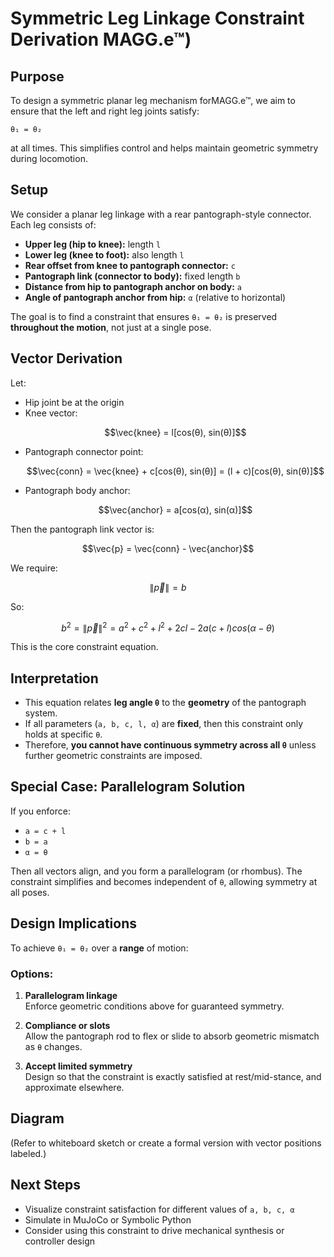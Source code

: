 # Symmetric Leg Linkage Constraint Derivation MAGG.e™)

## Purpose

To design a symmetric planar leg mechanism forMAGG.e™, we aim to ensure that the left and right leg joints satisfy:

```
θ₁ = θ₂
```

at all times. This simplifies control and helps maintain geometric symmetry during locomotion.

## Setup

We consider a planar leg linkage with a rear pantograph-style connector. Each leg consists of:

- **Upper leg (hip to knee):** length `l`
- **Lower leg (knee to foot):** also length `l`
- **Rear offset from knee to pantograph connector:** `c`
- **Pantograph link (connector to body):** fixed length `b`
- **Distance from hip to pantograph anchor on body:** `a`
- **Angle of pantograph anchor from hip:** `α` (relative to horizontal)

The goal is to find a constraint that ensures `θ₁ = θ₂` is preserved **throughout the motion**, not just at a single pose.

## Vector Derivation

Let:

- Hip joint be at the origin
- Knee vector:  
  ```math
  \vec{knee} = l[cos(θ), sin(θ)]
  ```
- Pantograph connector point:  
  ```math
  \vec{conn} = \vec{knee} + c[cos(θ), sin(θ)] = (l + c)[cos(θ), sin(θ)]
  ```
- Pantograph body anchor:  
  ```math
  \vec{anchor} = a[cos(α), sin(α)]
  ```

Then the pantograph link vector is:

```math
\vec{p} = \vec{conn} - \vec{anchor}
```

We require:

```math
\|\vec{p}\| = b
```

So:

```math
b^2 = \|\vec{p}\|^2 = a^2 + c^2 + l^2 + 2cl - 2a(c + l)cos(α - θ)
```

This is the core constraint equation.

## Interpretation

- This equation relates **leg angle `θ`** to the **geometry** of the pantograph system.
- If all parameters (`a, b, c, l, α`) are **fixed**, then this constraint only holds at specific `θ`.
- Therefore, **you cannot have continuous symmetry across all `θ`** unless further geometric constraints are imposed.

## Special Case: Parallelogram Solution

If you enforce:

- `a = c + l`
- `b = a`
- `α = θ`

Then all vectors align, and you form a parallelogram (or rhombus). The constraint simplifies and becomes independent of `θ`, allowing symmetry at all poses.

## Design Implications

To achieve `θ₁ = θ₂` over a **range** of motion:

### Options:

1. **Parallelogram linkage**  
   Enforce geometric conditions above for guaranteed symmetry.

2. **Compliance or slots**  
   Allow the pantograph rod to flex or slide to absorb geometric mismatch as `θ` changes.

3. **Accept limited symmetry**  
   Design so that the constraint is exactly satisfied at rest/mid-stance, and approximate elsewhere.

## Diagram

(Refer to whiteboard sketch or create a formal version with vector positions labeled.)

## Next Steps

- Visualize constraint satisfaction for different values of `a, b, c, α`
- Simulate in MuJoCo or Symbolic Python
- Consider using this constraint to drive mechanical synthesis or controller design
